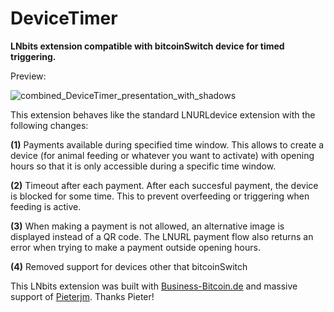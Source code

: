 # DeviceTimer
**LNbits extension compatible with bitcoinSwitch device for timed triggering.**

Preview:

![combined_DeviceTimer_presentation_with_shadows](https://github.com/DoktorShift/DeviceTimer/assets/106493492/4bb2c7c1-a094-411e-9e98-f877ced08838)



This extension behaves like the standard LNURLdevice extension with the following changes:

**(1)** Payments available during specified time window. This allows to create a device (for animal feeding or whatever you want to activate) with opening hours so that it is only accessible during a specific time window.

**(2)** Timeout after each payment. After each succesful payment, the device is blocked for some time. This to prevent overfeeding or triggering when feeding is active.

**(3)** When making a payment is not allowed, an alternative image is displayed instead of a QR code. The LNURL payment flow also returns an error when trying to make a payment outside opening hours.

**(4)** Removed support for devices other that bitcoinSwitch



This LNbits extension was built with <a href="https://Business-Bitcoin.de">Business-Bitcoin.de</a> and massive support of <a href="https://github.com/pieterjm">Pieterjm</a>. Thanks Pieter!



